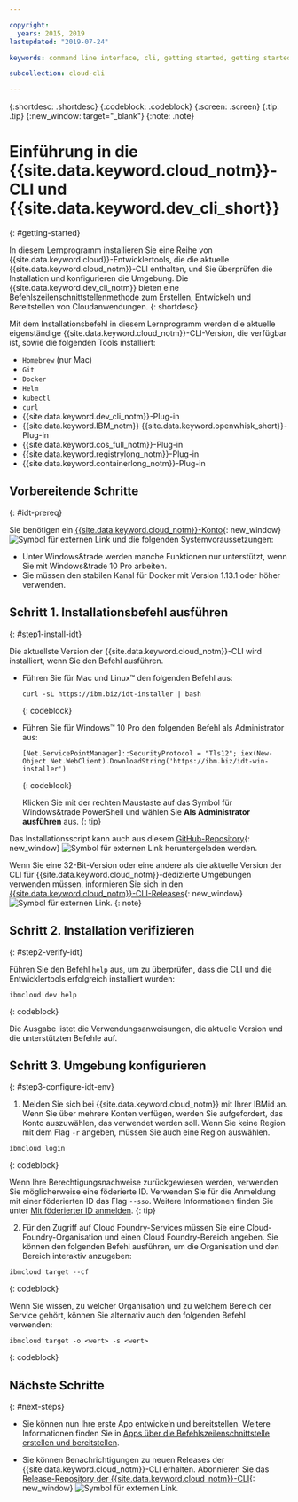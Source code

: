 ```yaml
---

copyright:
  years: 2015, 2019
lastupdated: "2019-07-24"

keywords: command line interface, cli, getting started, getting started with IBM Cloud CLI, getting started with IBM Cloud CLI and developer tools tutorial, IBM Cloud Developer Tools CLI, ibmcloud cli, download cli, ibmcloud dev, cloud cli, dev plugin, dev plug-in, cloud command line, developer tools, dev tools, install cloud cli, getting started cli

subcollection: cloud-cli

---
```


{:shortdesc: .shortdesc}
{:codeblock: .codeblock}
{:screen: .screen}
{:tip: .tip}
{:new_window: target="_blank"}
{:note: .note}

# Einführung in die {{site.data.keyword.cloud_notm}}-CLI und {{site.data.keyword.dev_cli_short}}
{: #getting-started}

In diesem Lernprogramm installieren Sie eine Reihe von {{site.data.keyword.cloud}}-Entwicklertools, die die aktuelle {{site.data.keyword.cloud_notm}}-CLI enthalten, und Sie überprüfen die Installation und konfigurieren die Umgebung. Die {{site.data.keyword.dev_cli_notm}} bieten eine Befehlszeilenschnittstellenmethode zum Erstellen, Entwickeln und Bereitstellen von Cloudanwendungen.
{: shortdesc}

Mit dem Installationsbefehl in diesem Lernprogramm werden die aktuelle eigenständige {{site.data.keyword.cloud_notm}}-CLI-Version, die verfügbar ist, sowie die folgenden Tools installiert:

* `Homebrew` (nur Mac)
* `Git`
* `Docker`
* `Helm`
* `kubectl`
* `curl`
* {{site.data.keyword.dev_cli_notm}}-Plug-in
* {{site.data.keyword.IBM_notm}} {{site.data.keyword.openwhisk_short}}-Plug-in
* {{site.data.keyword.cos_full_notm}}-Plug-in
* {{site.data.keyword.registrylong_notm}}-Plug-in
* {{site.data.keyword.containerlong_notm}}-Plug-in

## Vorbereitende Schritte
{: #idt-prereq}

Sie benötigen ein [{{site.data.keyword.cloud_notm}}-Konto](https://cloud.ibm.com/){: new_window} ![Symbol für externen Link](../icons/launch-glyph.svg "Symbol für externen Link") und die folgenden Systemvoraussetzungen:

* Unter Windows&trade werden manche Funktionen nur unterstützt, wenn Sie mit Windows&trade 10 Pro arbeiten.
* Sie müssen den stabilen Kanal für Docker mit Version 1.13.1 oder höher verwenden.

## Schritt 1. Installationsbefehl ausführen
{: #step1-install-idt}

Die aktuellste Version der {{site.data.keyword.cloud_notm}}-CLI wird installiert, wenn Sie den Befehl ausführen.

* Führen Sie für Mac und Linux&trade; den folgenden Befehl aus:
  ```
  curl -sL https://ibm.biz/idt-installer | bash
  ```
  {: codeblock}

* Führen Sie für Windows&trade; 10 Pro den folgenden Befehl als Administrator aus:
  ```
  [Net.ServicePointManager]::SecurityProtocol = "Tls12"; iex(New-Object Net.WebClient).DownloadString('https://ibm.biz/idt-win-installer')
  ```
  {: codeblock}

  Klicken Sie mit der rechten Maustaste auf das Symbol für Windows&trade PowerShell und wählen Sie **Als Administrator ausführen** aus.
  {: tip}

Das Installationsscript kann auch aus diesem [GitHub-Repository](https://github.com/IBM-Cloud/ibm-cloud-developer-tools){: new_window} ![Symbol für externen Link](../icons/launch-glyph.svg "Symbol für externen Link") heruntergeladen werden.

Wenn Sie eine 32-Bit-Version oder eine andere als die aktuelle Version der CLI für {{site.data.keyword.cloud_notm}}-dedizierte Umgebungen verwenden müssen, informieren Sie sich in den [{{site.data.keyword.cloud_notm}}-CLI-Releases](https://github.com/IBM-Cloud/ibm-cloud-cli-release/releases/){: new_window} ![Symbol für externen Link](../icons/launch-glyph.svg "Symbol für externen Link").
{: note}

## Schritt 2. Installation verifizieren
{: #step2-verify-idt}

Führen Sie den Befehl `help` aus, um zu überprüfen, dass die CLI und die Entwicklertools erfolgreich installiert wurden:
```
ibmcloud dev help
```
{: codeblock}

Die Ausgabe listet die Verwendungsanweisungen, die aktuelle Version und die unterstützten Befehle auf.

## Schritt 3. Umgebung konfigurieren
{: #step3-configure-idt-env}

1. Melden Sie sich bei {{site.data.keyword.cloud_notm}} mit Ihrer IBMid an. Wenn Sie über mehrere Konten verfügen, werden Sie aufgefordert, das Konto auszuwählen, das verwendet werden soll. Wenn Sie keine Region mit dem Flag `-r` angeben, müssen Sie auch eine Region auswählen.
  ```
  ibmcloud login
  ```
  {: codeblock}
  
  Wenn Ihre Berechtigungsnachweise zurückgewiesen werden, verwenden Sie möglicherweise eine föderierte ID. Verwenden Sie für die Anmeldung mit einer föderierten ID das Flag `--sso`. Weitere Informationen finden Sie unter [Mit föderierter ID anmelden](/docs/iam/federated_id?topic=iam-federated_id#federated_id).
  {: tip}

2. Für den Zugriff auf Cloud Foundry-Services müssen Sie eine Cloud-Foundry-Organisation und einen Cloud Foundry-Bereich angeben. Sie können den folgenden Befehl ausführen, um die Organisation und den Bereich interaktiv anzugeben:
  ```
  ibmcloud target --cf
  ```
  {: codeblock}

  Wenn Sie wissen, zu welcher Organisation und zu welchem Bereich der Service gehört, können Sie alternativ auch den folgenden Befehl verwenden:
  ```
  ibmcloud target -o <wert> -s <wert>
  ```
  {: codeblock}

## Nächste Schritte
{: #next-steps}

* Sie können nun Ihre erste App entwickeln und bereitstellen. Weitere Informationen finden Sie in [Apps über die Befehlszeilenschnittstelle erstellen und bereitstellen](/docs/apps?topic=creating-apps-create-deploy-app-cli#create-deploy-app-cli).

* Sie können Benachrichtigungen zu neuen Releases der {{site.data.keyword.cloud_notm}}-CLI erhalten. Abonnieren Sie das [Release-Repository der {{site.data.keyword.cloud_notm}}-CLI](https://github.com/IBM-Cloud/ibm-cloud-cli-release/releases/){: new_window} ![Symbol für externen Link](../icons/launch-glyph.svg "Symbol für externen Link").
